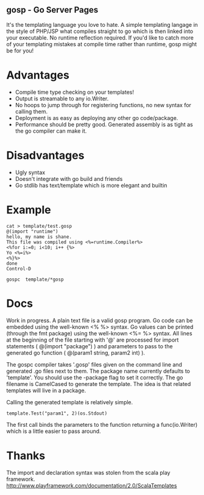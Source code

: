 
gosp - Go Server Pages
--------

It's the templating language you love to hate. A simple templating
langage in the style of PHP/JSP what compiles straight to go which is then
linked into your executable. No runtime reflection required. If you'd like
to catch more of your templating mistakes at compile time rather than runtime,
gosp might be for you!


Advantages
==========

* Compile time type checking on your templates!
* Output is streamable to any io.Writer.
* No hoops to jump through for registering functions, no new syntax for calling them.
* Deployment is as easy as deploying any other go code/package.
* Performance should be pretty good. Generated assembly is as tight as the go compiler can make it.

Disadvantages
=============

* Ugly syntax
* Doesn't integrate with go build and friends
* Go stdlib has text/template which is more elegant and builtin

Example
=======

    cat > template/test.gosp
    @(import "runtime")
    hello, my name is shane.
    This file was compiled using <%=runtime.Compiler%>
    <%for i:=0; i<10; i++ {%>
    Yo <%=i%>
    <%}%>
    done
    Control-D

    gospc  template/*gosp
    

Docs
====

Work in progress. A plain text file is a valid gosp program. Go code can be embedded
using the well-known <% %> syntax. Go values can be printed (through the fmt package)
using the well-known <%= %> syntax. All lines at the beginning of the file starting with '@'
are processed for import statements ( @(import "package") ) and parameters to pass to
the generated go function ( @(param1 string, param2 int) ).

The gospc compiler takes '.gosp' files given on the command line and generated .go files
next to them. The package name currently defaults to 'template'. You should use the -package
flag to set it correctly. The go filename is CamelCased to generate the template. The idea
is that related templates will live in a package.

Calling the generated template is relatively simple.

    template.Test("param1", 2)(os.Stdout)

The first call binds the parameters to the function returning a func(io.Writer) which
is a little easier to pass around.

Thanks
=====

The import and declaration syntax was stolen from the scala play
framework. http://www.playframework.com/documentation/2.0/ScalaTemplates


